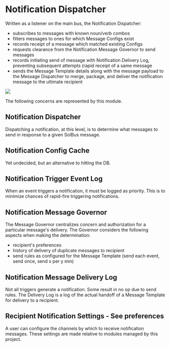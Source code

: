 # Notification Dispatcher
Written as a listener on the main bus, the Notification Dispatcher:

* subscribes to messages with known noun/verb combos
* filters messages to ones for which Message Configs exist
* records receipt of a message which matched existing Configs
* requests clearance from the Notification Message Governor to send messages
* records initiating send of message with Notification Delivery Log, preventing subsequent attempts (rapid receipt of a same message
* sends the Message Template details along with the message payload to the Message Dispatcher to merge, package, and deliver the notification message to the ultimate recipient

![](doc/dispatcher-sequence.png)

The following concerns are represented by this module.

## Notification Dispatcher

Dispatching a notification, at this level, is to determine what messages to send in response to a given SolBus message.

## Notification Config Cache

Yet undecided, but an alternative to hitting the DB.

## Notification Trigger Event Log

When an event triggers a notification, it must be logged as priority.
This is to minimize chances of rapid-fire triggering notifications.

## Notification Message Governor

The Message Governor centralizes concern and authorization for a particular message's delivery.
The Governor considers the following aspects when making the determination:

* recipient's preferences
* history of delivery of duplicate messages to recipient
* send rules as configured for the Message Template (send each event, send once, send x per y min)

## Notification Message Delivery Log

Not all triggers generate a notification. Some result in no op due to send rules.
The Delivery Log is a log of the actual handoff of a Message Template for delivery to a recipient.

## Recipient Notification Settings - See preferences

A user can configure the channels by which to receive notification messages.
These settings are made relative to modules managed by this project.

